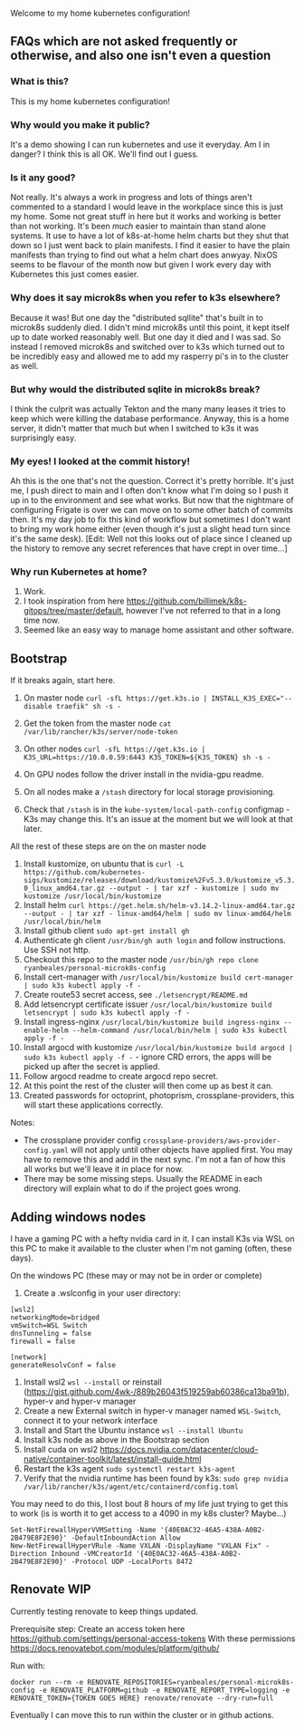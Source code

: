 Welcome to my home kubernetes configuration!

## FAQs which are not asked frequently or otherwise, and also one isn't even a question

### What is this?
This is my home kubernetes configuration!

### Why would you make it public?
It's a demo showing I can run kubernetes and use it everyday. Am I in danger? I think this is all OK. We'll find out I guess.

### Is it any good?
Not really. It's always a work in progress and lots of things aren't commented to a standard I would leave in the workplace since this is just my home. Some not great stuff in here but it works and working is better than not working. It's been _much_ easier to maintain than stand alone systems. It use to have a lot of k8s-at-home helm charts but they shut that down so I just went back to plain manifests. I find it easier to have the plain manifests than trying to find out what a helm chart does anwyay. NixOS seems to be flavour of the month now but given I work every day with Kubernetes this just comes easier.

### Why does it say microk8s when you refer to k3s elsewhere?
Because it was! But one day the "distributed sqllite" that's built in to microk8s suddenly died. I didn't mind microk8s until this point, it kept itself up to date worked reasonably well. But one day it died and I was sad. So instead I removed microk8s and switched over to k3s which turned out to be incredibly easy and allowed me to add my rasperry pi's in to the cluster as well. 

### But why would the distributed sqlite in microk8s break?
I think the culprit was actually Tekton and the many many leases it tries to keep which were killing the database performance. Anyway, this is a home server, it didn't matter that much but when I switched to k3s it was surprisingly easy.

### My eyes! I looked at the commit history!
Ah this is the one that's not the question. Correct it's pretty horrible. It's just me, I push direct to main and I often don't know what I'm doing so I push it up in to the environment and see what works. But now that the nightmare of configuring Frigate is over we can move on to some other batch of commits then. It's my day job to fix this kind of workflow but sometimes I don't want to bring my work home either (even though it's just a slight head turn since it's the same desk). [Edit: Well not this looks out of place since I cleaned up the history to remove any secret references that have crept in over time...]

### Why run Kubernetes at home?
1. Work.
1. I took inspiration from here https://github.com/billimek/k8s-gitops/tree/master/default, however I've not referred to that in a long time now.
1. Seemed like an easy way to manage home assistant and other software.

## Bootstrap
If it breaks again, start here.
1. On master node `curl -sfL https://get.k3s.io | INSTALL_K3S_EXEC="--disable traefik" sh -s -`
1. Get the token from the master node `cat /var/lib/rancher/k3s/server/node-token`

1. On other nodes `curl -sfL https://get.k3s.io | K3S_URL=https://10.0.0.59:6443 K3S_TOKEN=${K3S_TOKEN} sh -s -`
1. On GPU nodes follow the driver install in the nvidia-gpu readme.
1. On all nodes make a `/stash` directory for local storage provisioning.
1. Check that `/stash` is in the `kube-system/local-path-config` configmap - K3s may change this. It's an issue at the moment but we will look at that later.

All the rest of these steps are on the on master node
1. Install kustomize, on ubuntu that is `curl -L https://github.com/kubernetes-sigs/kustomize/releases/download/kustomize%2Fv5.3.0/kustomize_v5.3.0_linux_amd64.tar.gz --output - | tar xzf - kustomize | sudo mv kustomize /usr/local/bin/kustomize`
1. Install helm `curl https://get.helm.sh/helm-v3.14.2-linux-amd64.tar.gz --output - | tar xzf - linux-amd64/helm | sudo mv linux-amd64/helm /usr/local/bin/helm`
1. Install github client `sudo apt-get install gh`
1. Authenticate gh client `/usr/bin/gh auth login` and follow instructions. Use SSH not http.
1. Checkout this repo to the master node `/usr/bin/gh repo clone ryanbeales/personal-microk8s-config`
1. Install cert-manager with `/usr/local/bin/kustomize build cert-manager | sudo k3s kubectl apply -f -`
1. Create route53 secret access, see `./letsencrypt/README.md`
1. Add letsencrypt certificate issuer `/usr/local/bin/kustomize build letsencrypt | sudo k3s kubectl apply -f -`
1. Install ingress-nginx `/usr/local/bin/kustomize build ingress-nginx --enable-helm --helm-command /usr/local/bin/helm | sudo k3s kubectl apply -f -`
1. Install argocd with kustomize `/usr/local/bin/kustomize build argocd | sudo k3s kubectl apply -f -` - ignore CRD errors, the apps will be picked up after the secret is applied.
1. Follow argocd readme to create argocd repo secret.
1. At this point the rest of the cluster will then come up as best it can.
1. Created passwords for octoprint, photoprism, crossplane-providers, this will start these applications correctly.

Notes:
- The crossplane provider config `crossplane-providers/aws-provider-config.yaml` will not apply until other objects have applied first. You may have to remove this and add in the next sync. I'm not a fan of how this all works but we'll leave it in place for now.
- There may be some missing steps. Usually the README in each directory will explain what to do if the project goes wrong.

## Adding windows nodes
I have a gaming PC with a hefty nvidia card in it. I can install K3s via WSL on this PC to make it available to the cluster when I'm not gaming (often, these days).

On the windows PC (these may or may not be in order or complete)
1. Create a .wslconfig in your user directory:
```
[wsl2]
networkingMode=bridged
vmSwitch=WSL Switch
dnsTunneling = false
firewall = false

[network]
generateResolvConf = false
```
1. Install wsl2 `wsl --install` or reinstall (https://gist.github.com/4wk-/889b26043f519259ab60386ca13ba91b), hyper-v and hyper-v manager
1. Create a new External switch in hyper-v manager named `WSL-Switch`, connect it to your network interface
1. Install and Start the Ubuntu instance `wsl --install Ubuntu`
1. Install k3s node as above in the Bootstrap section
1. Install cuda on wsl2 https://docs.nvidia.com/datacenter/cloud-native/container-toolkit/latest/install-guide.html
1. Restart the k3s agent `sudo systemctl restart k3s-agent`
1. Verify that the nvidia runtime has been found by k3s: `sudo grep nvidia /var/lib/rancher/k3s/agent/etc/containerd/config.toml`

You may need to do this, I lost bout 8 hours of my life just trying to get this to work (is is worth it to get access to a 4090 in my k8s cluster? Maybe...)
```
Set-NetFirewallHyperVVMSetting -Name '{40E0AC32-46A5-438A-A0B2-2B479E8F2E90}' -DefaultInboundAction Allow
New-NetFirewallHyperVRule -Name VXLAN -DisplayName "VXLAN Fix" -Direction Inbound -VMCreatorId '{40E0AC32-46A5-438A-A0B2-2B479E8F2E90}' -Protocol UDP -LocalPorts 8472
```


## Renovate WIP
Currently testing renovate to keep things updated. 

Prerequisite step:
Create an access token here https://github.com/settings/personal-access-tokens With these permissions https://docs.renovatebot.com/modules/platform/github/

Run with:
```
docker run --rm -e RENOVATE_REPOSITORIES=ryanbeales/personal-microk8s-config -e RENOVATE_PLATFORM=github -e RENOVATE_REPORT_TYPE=logging -e RENOVATE_TOKEN={TOKEN GOES HERE} renovate/renovate --dry-run=full
```

Eventually I can move this to run within the cluster or in github actions.